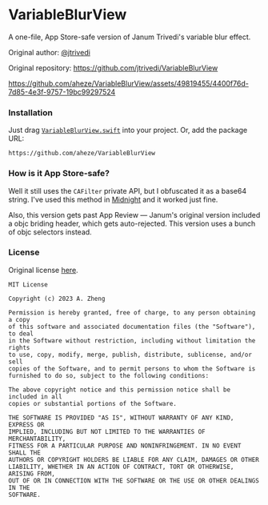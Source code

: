 # VariableBlurView

A one-file, App Store-safe version of Janum Trivedi's variable blur effect.

Original author: [@jtrivedi](https://github.com/jtrivedi)

Original repository: https://github.com/jtrivedi/VariableBlurView

https://github.com/aheze/VariableBlurView/assets/49819455/4400f76d-7d85-4e3f-9757-19bc99297524

### Installation

Just drag [`VariableBlurView.swift`](https://github.com/aheze/VariableBlurView/blob/main/Sources/VariableBlurView.swift) into your project. Or, add the package URL:

```
https://github.com/aheze/VariableBlurView
```

### How is it App Store-safe?

Well it still uses the `CAFilter` private API, but I obfuscated it as a base64 string. I've used this method in [Midnight](https://midnight.day) and it worked just fine.

Also, this version gets past App Review — Janum's original version included a objc briding header, which gets auto-rejected. This version uses a bunch of objc selectors instead.

### License

Original license [here](https://github.com/jtrivedi/VariableBlurView/blob/main/LICENSE.md).

```
MIT License

Copyright (c) 2023 A. Zheng

Permission is hereby granted, free of charge, to any person obtaining a copy
of this software and associated documentation files (the "Software"), to deal
in the Software without restriction, including without limitation the rights
to use, copy, modify, merge, publish, distribute, sublicense, and/or sell
copies of the Software, and to permit persons to whom the Software is
furnished to do so, subject to the following conditions:

The above copyright notice and this permission notice shall be included in all
copies or substantial portions of the Software.

THE SOFTWARE IS PROVIDED "AS IS", WITHOUT WARRANTY OF ANY KIND, EXPRESS OR
IMPLIED, INCLUDING BUT NOT LIMITED TO THE WARRANTIES OF MERCHANTABILITY,
FITNESS FOR A PARTICULAR PURPOSE AND NONINFRINGEMENT. IN NO EVENT SHALL THE
AUTHORS OR COPYRIGHT HOLDERS BE LIABLE FOR ANY CLAIM, DAMAGES OR OTHER
LIABILITY, WHETHER IN AN ACTION OF CONTRACT, TORT OR OTHERWISE, ARISING FROM,
OUT OF OR IN CONNECTION WITH THE SOFTWARE OR THE USE OR OTHER DEALINGS IN THE
SOFTWARE.
```
